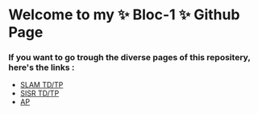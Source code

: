 # Welcome to my ✨ Bloc-1 ✨ Github Page
### If you want to go trough the diverse pages of this repositery, here's the links :

- [SLAM TD/TP](SLAM/Site/Xampp)
- [SISR TD/TP](SISR/)
- [AP](AP/)
